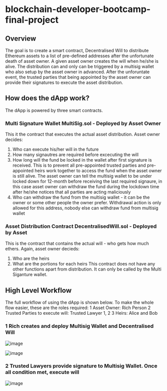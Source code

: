 # blockchain-developer-bootcamp-final-project
## Overview
The goal is to create a smart contract, Decentralised Will to distribute Ethereum assets to a list of pre-defined addresses after the unfortunate death of asset owner. A given asset owner creates the will when he/she is alive. The distribution can and only can be triggered by a multisig wallet who also setup by the asset owner in advanced. After the unforuntate event, the trusted parties that being appointed by the asset owner can provide their signatures to execute the asset distribution.

## How does the dApp work?
The dApp is powered by three smart contracts. 
### Multi Signature Wallet MultiSig.sol - Deployed by Asset Owner
This it the contract that executes the actual asset distribution. Asset owner decides: 
1. Who can execute his/her will in the future
2. How many signautres are required before excecuting the will
3. How long will the fund be locked in the wallet after first signature is received. This is to prevent all pre-appointed trusted parties and pre-appointed heirs work together to access the fund when the asset owner is still alive. The asset owner can tell the multisig wallet to be under locked down for 12-month before receiving the last required signaure, in this case asset owner can withdraw the fund during the lockdown time after he/she notices that all parties are acting maliciously
4. Who can withdraw the fund from the multisig wallet - it can be the owner or some other people the owner prefer. Withdrawal action is only allowed for this address, nobody else can withdraw fund from multisig wallet

### Asset Distribution Contract DecentralisedWill.sol - Deployed by Asset
This is the contract that contains the actual will - who gets how much ethers. Again, asset owner decieds:
1. Who are the heirs
2. What are the portions for each heirs
This contract does not have any other functions apart from distribution. It can only be called by the Multi Siganture wallet.

## High Level Workflow
The full workflow of using the dApp is shown below. To make the whole flow easier, these are the roles required:
1 Asset Owner: Rich Person
2 Trusted Parties to execute will: Trusted Lawyer 1, 2
3 Heirs: Alice and Bob
### 1 Rich creates and deploy Multisig Wallet and Decentralised Will

![image](https://user-images.githubusercontent.com/50827444/148706194-80fe32b2-0dc0-4c43-873b-8774092874ad.png)

![image](https://user-images.githubusercontent.com/50827444/148706205-45e265f7-0445-45da-9c98-42dec4420fa8.png)

### 2 Trusted Lawyers provide signature to Multisig Wallet. Once all condition met, execute will

![image](https://user-images.githubusercontent.com/50827444/148705974-69d87201-0e29-4582-bfda-c261860f3a28.png)



